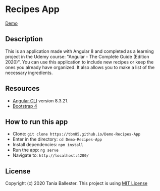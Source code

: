 # Recipes App
[Demo](https://tbm85.github.io/Demo-Recipes-App/)

## Description
This is an application made with Angular 8 and completed as a learning project in the Udemy course: "Angular - The Complete Guide (Edition 2020)".
You can use this application to include new recipes or keep the ones you already have organized. It also allows you to make a list of the necessary ingredients.

## Resources
* [Angular CLI](https://github.com/angular/angular-cli) version 8.3.21.
* [Bootstrap 4](https://getbootstrap.com/)

## How to run this app
* Clone: `git clone https://tbm85.github.io/Demo-Recipes-App`
* Enter in the directory: `cd Demo-Recipes-App`
* Install dependencies: `npm install`
* Run the app: `ng serve`
* Navigate to: `http://localhost:4200/`

## License
Copyright (c) 2020 Tania Ballester. This project is using [MIT License](LICENSE.md)
